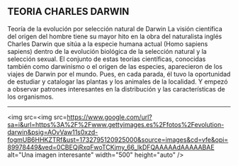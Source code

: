 ## TEORIA CHARLES DARWIN
Teoría de la evolución por selección natural de Darwin La visión científica del origen del hombre tiene su mayor hito en la obra del naturalista inglés Charles Darwin que sitúa a la especie humana actual (Homo sapiens sapiens) dentro de la evolución biológica de la selección natural y la selección sexual.
El conjunto de estas teorías científicas, conocidas también como darwinismo o el origen de las especies, aparecieron de los viajes de Darwin por el mundo. Pues, en cada parada, él tuvo la oportunidad de estudiar y catalogar las plantas y los animales de la localidad. Y empezó a observar patrones interesantes en la distribución y las características de los organismos.

---

<img src=<img src=https://www.google.com/url?sa=i&url=https%3A%2F%2Fwww.gettyimages.es%2Ffotos%2Fevolution-darwin&psig=AOvVaw11s0xzd-fogmUB6HHKZTRf&ust=1732795120925000&source=images&cd=vfe&opi=89978449&ved=0CBEQjRxqFwoTCKjmy_66_IkDFQAAAAAdAAAAABAE alt="Una imagen interesante" width="500" height="auto" /> 

